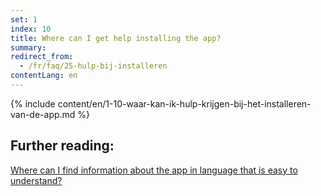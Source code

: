 ```yaml
---
set: 1
index: 10
title: Where can I get help installing the app?
summary: 
redirect_from: 
  - /fr/faq/25-hulp-bij-installeren
contentLang: en
---
```

{% include content/en/1-10-waar-kan-ik-hulp-krijgen-bij-het-installeren-van-de-app.md %}

## Further reading:

[Where can I find information about the app in language that is easy to understand?](/{{page.lang}}/faq/1-11-coronamelder-in-makkelijke-taal)
